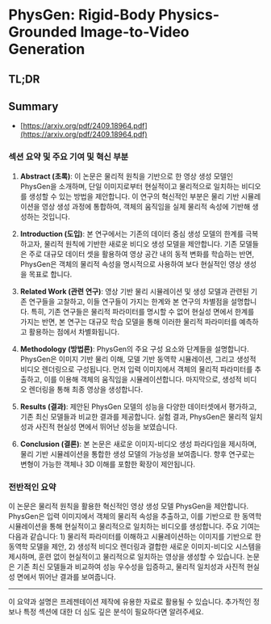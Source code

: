 # PhysGen: Rigid-Body Physics-Grounded Image-to-Video Generation
## TL;DR
## Summary
- [https://arxiv.org/pdf/2409.18964.pdf](https://arxiv.org/pdf/2409.18964.pdf)

### 섹션 요약 및 주요 기여 및 혁신 부분

1. **Abstract (초록)**:
   이 논문은 물리적 원칙을 기반으로 한 영상 생성 모델인 PhysGen을 소개하며, 단일 이미지로부터 현실적이고 물리적으로 일치하는 비디오를 생성할 수 있는 방법을 제안합니다. 이 연구의 혁신적인 부분은 물리 기반 시뮬레이션을 영상 생성 과정에 통합하여, 객체의 움직임을 실제 물리적 속성에 기반해 생성하는 것입니다.

2. **Introduction (도입)**:
   본 연구에서는 기존의 데이터 중심 생성 모델의 한계를 극복하고자, 물리적 원칙에 기반한 새로운 비디오 생성 모델을 제안합니다. 기존 모델들은 주로 대규모 데이터 셋을 활용하여 영상 공간 내의 동적 변화를 학습하는 반면, PhysGen은 객체의 물리적 속성을 명시적으로 사용하여 보다 현실적인 영상 생성을 목표로 합니다.

3. **Related Work (관련 연구)**:
   영상 기반 물리 시뮬레이션 및 생성 모델과 관련된 기존 연구들을 고찰하고, 이들 연구들이 가지는 한계와 본 연구의 차별점을 설명합니다. 특히, 기존 연구들은 물리적 파라미터를 명시할 수 없어 현실성 면에서 한계를 가지는 반면, 본 연구는 대규모 학습 모델을 통해 이러한 물리적 파라미터를 예측하고 활용하는 점에서 차별화됩니다.

4. **Methodology (방법론)**:
   PhysGen의 주요 구성 요소와 단계들을 설명합니다. PhysGen은 이미지 기반 물리 이해, 모델 기반 동역학 시뮬레이션, 그리고 생성적 비디오 렌더링으로 구성됩니다. 먼저 입력 이미지에서 객체의 물리적 파라미터를 추출하고, 이를 이용해 객체의 움직임을 시뮬레이션합니다. 마지막으로, 생성적 비디오 렌더링을 통해 최종 영상을 생성합니다.

5. **Results (결과)**:
   제안된 PhysGen 모델의 성능을 다양한 데이터셋에서 평가하고, 기존 최신 모델들과 비교한 결과를 제공합니다. 실험 결과, PhysGen은 물리적 일치성과 사진적 현실성 면에서 뛰어난 성능을 보였습니다.

6. **Conclusion (결론)**:
   본 논문은 새로운 이미지-비디오 생성 파라다임을 제시하며, 물리 기반 시뮬레이션을 통합한 생성 모델의 가능성을 보여줍니다. 향후 연구로는 변형이 가능한 객체나 3D 이해를 포함한 확장이 제안됩니다.

### 전반적인 요약

이 논문은 물리적 원칙을 활용한 혁신적인 영상 생성 모델 PhysGen을 제안합니다. PhysGen은 입력 이미지에서 객체의 물리적 속성을 추출하고, 이를 기반으로 한 동역학 시뮬레이션을 통해 현실적이고 물리적으로 일치하는 비디오를 생성합니다. 주요 기여는 다음과 같습니다: 1) 물리적 파라미터를 이해하고 시뮬레이션하는 이미지를 기반으로 한 동역학 모델을 제안, 2) 생성적 비디오 렌더링과 결합한 새로운 이미지-비디오 시스템을 제시하며, 훈련 없이 현실적이고 물리적으로 일치하는 영상을 생성할 수 있습니다. 논문은 기존 최신 모델들과 비교하여 성능 우수성을 입증하고, 물리적 일치성과 사진적 현실성 면에서 뛰어난 결과를 보여줍니다.

---

이 요약과 설명은 프레젠테이션 제작에 유용한 자료로 활용될 수 있습니다. 추가적인 정보나 특정 섹션에 대한 더 심도 깊은 분석이 필요하다면 알려주세요.